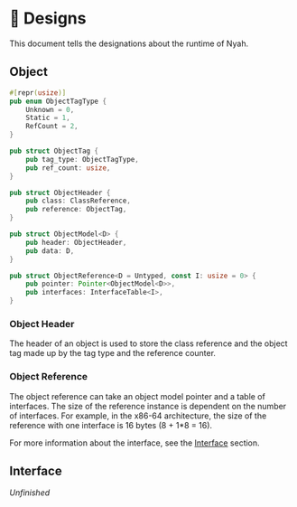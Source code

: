 # 📕 Designs

This document tells the designations about the runtime of Nyah.

## Object

```rust
#[repr(usize)]
pub enum ObjectTagType {
    Unknown = 0,
    Static = 1,
    RefCount = 2,
}

pub struct ObjectTag {
    pub tag_type: ObjectTagType,
    pub ref_count: usize,
}

pub struct ObjectHeader {
    pub class: ClassReference,
    pub reference: ObjectTag,
}

pub struct ObjectModel<D> {
    pub header: ObjectHeader,
    pub data: D,
}

pub struct ObjectReference<D = Untyped, const I: usize = 0> {
    pub pointer: Pointer<ObjectModel<D>>,
    pub interfaces: InterfaceTable<I>,
}
```

### Object Header

The header of an object is used to store the class reference and the object tag made up by the tag type and the
reference counter.

### Object Reference

The object reference can take an object model pointer and a table of interfaces. The size of the reference instance is
dependent on the number of interfaces. For example, in the x86-64 architecture, the size of the reference with one
interface is 16 bytes (8 + 1*8 = 16).

For more information about the interface, see the [Interface](#Interface) section.

## Interface

_Unfinished_
